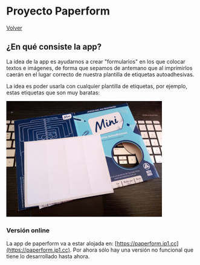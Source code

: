 # Proyecto Paperform

[Volver](?)

## ¿En qué consiste la app?

La idea de la app es ayudarnos a crear "formularios" en los que colocar textos e
imágenes, de forma que sepamos de antemano que al imprimirlos caerán en el lugar
correcto de nuestra plantilla de etiquetas autoadhesivas.

La idea es poder usarla con cualquier plantilla de etiquetas, por ejemplo, estas
etiquetas que son muy baratas:

![Etiquetas](images/paperform_etiquetas.png)

### Versión online

La app de paperform va a estar alojada en: [https://paperform.ip1.cc](https://paperform.ip1.cc).
Por ahora sólo hay una versión no funcional que tiene lo desarrollado hasta
ahora.

